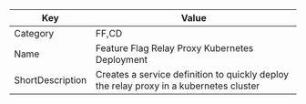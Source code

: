 | Key          | Value                   |
|--------------|-------------------------|
| Category     | FF,CD                 |
| Name         | Feature Flag Relay Proxy Kubernetes Deployment         |
| ShortDescription | Creates a service definition to quickly deploy the relay proxy in a kubernetes cluster |

